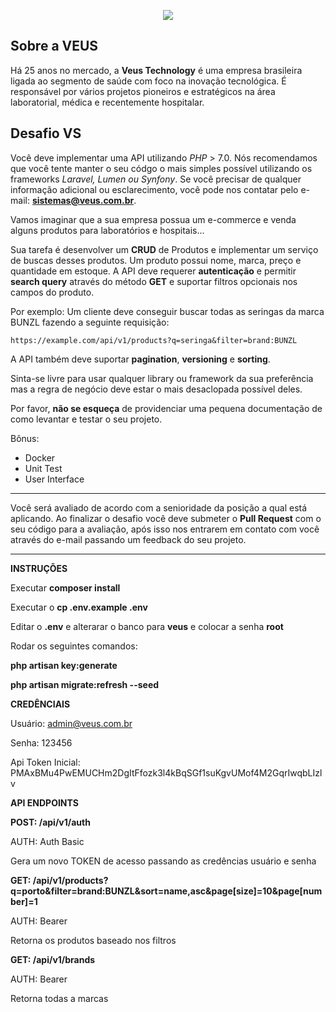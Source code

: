 <p align="center">
    <img src="https://i.imgur.com/2LUR2yy.png">
</p>

## Sobre a VEUS

Há 25 anos no mercado, a **Veus Technology** é uma empresa brasileira ligada ao segmento de saúde com foco na inovação tecnológica. É responsável por vários projetos pioneiros e estratégicos na área laboratorial, médica e recentemente hospitalar.

## Desafio VS

Você deve implementar uma API utilizando *PHP* > 7.0. Nós recomendamos que você tente manter o seu códgo o mais simples possível utilizando os frameworks *Laravel, Lumen ou Synfony*. Se você precisar de qualquer informação adicional ou esclarecimento, você pode nos contatar pelo e-mail: **sistemas@veus.com.br**.

Vamos imaginar que a sua empresa possua um e-commerce e venda alguns produtos para laboratórios e hospitais...

Sua tarefa é desenvolver um **CRUD** de Produtos e implementar um serviço de buscas desses produtos. Um produto possui nome, marca, preço e quantidade em estoque.
A API deve requerer **autenticação** e permitir __search query__ através do método **GET** e suportar filtros opcionais nos campos do produto.

Por exemplo: Um cliente deve conseguir buscar todas as seringas da marca BUNZL fazendo a seguinte requisição:

`https://example.com/api/v1/products?q=seringa&filter=brand:BUNZL`

A API também deve suportar __pagination__, __versioning__ e __sorting__.

Sinta-se livre para usar qualquer library ou framework da sua preferência mas a regra de negócio deve estar o mais desaclopada possível deles.

Por favor, **não se esqueça** de providenciar uma pequena documentação de como levantar e testar o seu projeto.

Bônus:
* Docker
* Unit Test
* User Interface

---
Você será avaliado de acordo com a senioridade da posição a qual está aplicando. Ao finalizar o desafio você deve submeter o **Pull Request** com o seu código para a avaliação, após isso nos entrarem em contato com você através do e-mail passando um feedback do seu projeto.

---

**INSTRUÇÕES**

Executar **composer install**

Executar o **cp .env.example .env**

Editar o **.env** e alterarar o banco para **veus** e colocar a senha **root**

Rodar os seguintes comandos:

**php artisan key:generate**

**php artisan migrate:refresh --seed**

**CREDÊNCIAIS**

Usuário: admin@veus.com.br

Senha: 123456

Api Token Inicial: PMAxBMu4PwEMUCHm2DgItFfozk3l4kBqSGf1suKgvUMof4M2GqrIwqbLIzlv

**API ENDPOINTS**

**POST: /api/v1/auth**

AUTH: Auth Basic

Gera um novo TOKEN de acesso passando as credências usuário e senha

**GET: /api/v1/products?q=porto&filter=brand:BUNZL&sort=name,asc&page[size]=10&page[number]=1**

AUTH: Bearer

Retorna os produtos baseado nos filtros

**GET: /api/v1/brands**

AUTH: Bearer

Retorna todas a marcas